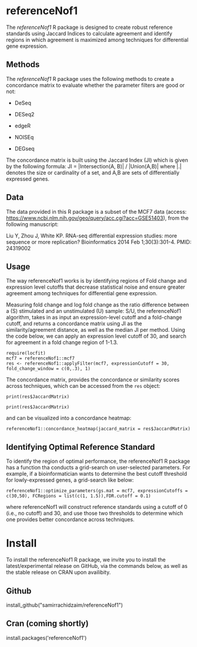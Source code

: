 # referenceNof1

The *referenceNof1* R package is designed to create robust reference standards using Jaccard Indices to calculate agreement and identify regions in which agreement is maximized among techniques for differential gene expression. 

## Methods

The *referenceNof1* R package uses the following methods to create a concordance matrix to evaluate whether the parameter filters are good or not: 

- DeSeq

- DESeq2

- edgeR

- NOISEq

- DEGseq

The concordance matrix is built using the Jaccard Index (JI) which is
given by the following formula: JI = |Intersection(A, B)| /
|Union(A,B)| where |.| denotes the size or cardinality of a set, and A,B are sets of differentially expressed genes.

## Data
The data provided in this R package is a subset of the MCF7 data (access: https://www.ncbi.nlm.nih.gov/geo/query/acc.cgi?acc=GSE51403), from the following manuscript: 

Liu Y, Zhou J, White KP. RNA-seq differential expression studies: more sequence or more replication? Bioinformatics 2014 Feb 1;30(3):301-4. PMID: 24319002


## Usage

The way referenceNof1 works is by identifying regions of Fold change and expression level cutoffs that decrease statistical noise and ensure greater agreement among techniques for differential gene expression. 

Measuring fold change and log fold change as the ratio difference
between a (S) stimulated and an unstimulated (U) sample: S/U, the referenceNof1 algorithm, takes in as input an expression-level cutoff and a fold-change cutoff, and returns a concordance matrix using JI as the similarity/agreement distance, as well as the median JI per method. Using the code below, we can apply an expression level cutoff of 30, and search for agreement in a fold change region of 1-1.3.

```
require(locfit)
mcf7 = referenceNof1::mcf7
res <- referenceNof1::applyFilter(mcf7, expressionCutoff = 30, fold_change_window = c(0,.3), 1)
```

The concordance matrix, provides the concordance or similarity scores across techniques, which can be accessed from the `res` object:

```
print(res$JaccardMatrix)
```


```{r echo=F}
print(res$JaccardMatrix)

```

and can be visualized into a concordance heatmap:

```
referenceNof1::concordance_heatmap(jaccard_matrix = res$JaccardMatrix)
```

## Identifying Optimal Reference Standard

To identify the region of optimal performance, the referenceNof1 R package has a function tha conducts a grid-search on user-selected parameters. For example, if a bioinformatician wants to determine the best cutoff threshold for lowly-expressed genes, a grid-search like below: 

```
referenceNof1::optimize_parameters(gs.mat = mcf7, expressionCutoffs = c(30,50), FCRegions = list(c(1, 1.5)),FDR.cutoff = 0.1)
```

where referenceNof1 will construct reference standards using a cutoff of 0 (i.e., no cutoff) and 30, and use those two thresholds to determine which one provides better concordance across techniques. 

# Install

To install the referenceNof1 R package, we invite you to install the latest/experimental release on GitHub, via the commands below, as well as the stable release on CRAN upon availibity.

## Github
install_github("samirrachidzaim/referenceNof1")

## Cran (coming shortly)

install.packages('referenceNof1')

